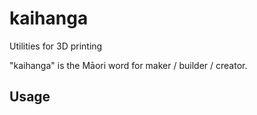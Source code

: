 # kaihanga

Utilities for 3D printing

"kaihanga" is the Māori word for maker / builder / creator.

## Usage

